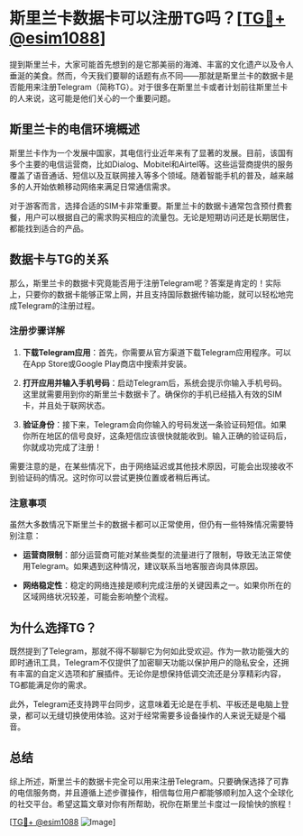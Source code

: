 # 斯里兰卡数据卡可以注册TG吗？[[TG💪+ @esim1088](https://t.me/s/esim1088)]

提到斯里兰卡，大家可能首先想到的是它那美丽的海滩、丰富的文化遗产以及令人垂涎的美食。然而，今天我们要聊的话题有点不同——那就是斯里兰卡的数据卡是否能用来注册Telegram（简称TG）。对于很多在斯里兰卡或者计划前往斯里兰卡的人来说，这可能是他们关心的一个重要问题。

## 斯里兰卡的电信环境概述

斯里兰卡作为一个发展中国家，其电信行业近年来有了显著的发展。目前，该国有多个主要的电信运营商，比如Dialog、Mobitel和Airtel等。这些运营商提供的服务覆盖了语音通话、短信以及互联网接入等多个领域。随着智能手机的普及，越来越多的人开始依赖移动网络来满足日常通信需求。

对于游客而言，选择合适的SIM卡非常重要。斯里兰卡的数据卡通常包含预付费套餐，用户可以根据自己的需求购买相应的流量包。无论是短期访问还是长期居住，都能找到适合的产品。

## 数据卡与TG的关系

那么，斯里兰卡的数据卡究竟能否用于注册Telegram呢？答案是肯定的！实际上，只要你的数据卡能够正常上网，并且支持国际数据传输功能，就可以轻松地完成Telegram的注册过程。

### 注册步骤详解

1. **下载Telegram应用**：首先，你需要从官方渠道下载Telegram应用程序。可以在App Store或Google Play商店中搜索并安装。
   
2. **打开应用并输入手机号码**：启动Telegram后，系统会提示你输入手机号码。这里就需要用到你的斯里兰卡数据卡了。确保你的手机已经插入有效的SIM卡，并且处于联网状态。

3. **验证身份**：接下来，Telegram会向你输入的号码发送一条验证码短信。如果你所在地区的信号良好，这条短信应该很快就能收到。输入正确的验证码后，你就成功完成了注册！

需要注意的是，在某些情况下，由于网络延迟或其他技术原因，可能会出现接收不到验证码的情况。这时你可以尝试更换位置或者稍后再试。

### 注意事项

虽然大多数情况下斯里兰卡的数据卡都可以正常使用，但仍有一些特殊情况需要特别注意：

- **运营商限制**：部分运营商可能对某些类型的流量进行了限制，导致无法正常使用Telegram。如果遇到这种情况，建议联系当地客服咨询具体原因。
  
- **网络稳定性**：稳定的网络连接是顺利完成注册的关键因素之一。如果你所在的区域网络状况较差，可能会影响整个流程。

## 为什么选择TG？

既然提到了Telegram，那就不得不聊聊它为何如此受欢迎。作为一款功能强大的即时通讯工具，Telegram不仅提供了加密聊天功能以保护用户的隐私安全，还拥有丰富的自定义选项和扩展插件。无论你是想保持低调交流还是分享精彩内容，TG都能满足你的需求。

此外，Telegram还支持跨平台同步，这意味着无论是在手机、平板还是电脑上登录，都可以无缝切换使用体验。这对于经常需要多设备操作的人来说无疑是个福音。

## 总结

综上所述，斯里兰卡的数据卡完全可以用来注册Telegram。只要确保选择了可靠的电信服务商，并且遵循上述步骤操作，相信每位用户都能够顺利加入这个全球化的社交平台。希望这篇文章对你有所帮助，祝你在斯里兰卡度过一段愉快的旅程！

[[TG💪+ @esim1088](https://t.me/s/esim1088) ![Image](https://i.postimg.cc/4NQfJmqS/Snipaste-2025-05-13-00-14-12.png)]